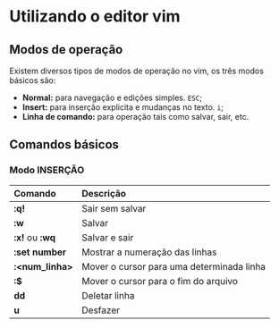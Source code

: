 # Utilizando o editor vim

## Modos de operação

Existem diversos tipos de modos de operação no vim, os três modos básicos são:
- **Normal:** para navegação e edições simples. `ESC`;
- **Insert:** para inserção explicita e mudanças no texto. `i`;
- **Linha de comando:** para operação tais como salvar, sair, etc.

## Comandos básicos

### Modo INSERÇÃO
Comando | Descrição
:-------| :--------
**:q!** | Sair sem salvar
**:w**|Salvar
**:x!** ou **:wq** | Salvar e sair
**:set number** | Mostrar a numeração das linhas
**:<num_linha>** | Mover o cursor para uma determinada linha
**:$** | Mover o cursor para o fim do arquivo
**dd** | Deletar linha
**u** | Desfazer
